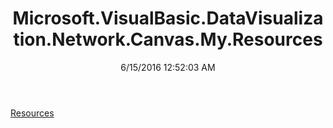 ﻿---
title: Microsoft.VisualBasic.DataVisualization.Network.Canvas.My.Resources
date: 6/15/2016 12:52:03 AM
---

[Resources](T-Microsoft.VisualBasic.DataVisualization.Network.Canvas.My.Resources.Resources.html)
